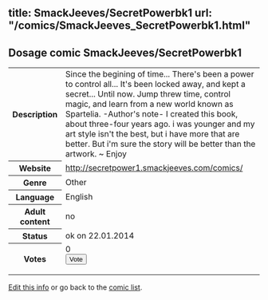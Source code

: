 title: SmackJeeves/SecretPowerbk1
url: "/comics/SmackJeeves_SecretPowerbk1.html"
---
Dosage comic SmackJeeves/SecretPowerbk1
-----------------------------------------

<p id="msg"></p>
<script type="text/javascript">
if (window.location.search === '?edit_info_mail=sent_ok') {
  var elem = document.getElementById("msg");
  elem.innerHTML = 'Edited information sucessfully sent for review, which is usually done daily. Thanks!';
  elem.className = 'ok';
}
</script>
<table class="comicinfo">
<tr>
<th>Description</th><td>Since the begining of time... There's been a power to control all... It's been locked away, and kept a secret... Until now. Jump threw time, control magic, and learn from a new world known as Spartelia. -Author's note- I created this book, about three-four years ago. i was younger and my art style isn't the best, but i have more that are better. But i'm sure the story will be better than the artwork. ~ Enjoy</td>
</tr>
<tr>
<th>Website</th><td><a href="http://secretpower1.smackjeeves.com/comics/">http://secretpower1.smackjeeves.com/comics/</a></td>
</tr>
<tr>
<th>Genre</th><td>Other</td>
</tr>
<tr>
<th>Language</th><td>English</td>
</tr>
<tr>
<th>Adult content</th><td>no</td>
</tr>
<tr>
<th>Status</th><td>ok on 22.01.2014</td>
</tr>
<tr>
<th>Votes</th><td>0
<form action="http://gaecounter.appspot.com/count/" method="POST">
<input name="name" type="hidden" value="SmackJeeves_SecretPowerbk1"/>
<input name="uid" type="hidden" id="voteuid" value=""/>
<input type="submit" value="Vote"/>
</form>
</td>
</tr>
</table>
<script type="text/javascript">
var ua = navigator.userAgent;
document.getElementById("voteuid").value = ua.replace(/[^a-zA-Z0-9\._:]/g , "_");;
</script>

[Edit this info](SmackJeeves_SecretPowerbk1_edit.html) or go back to the [comic list](../comic-index.html).

